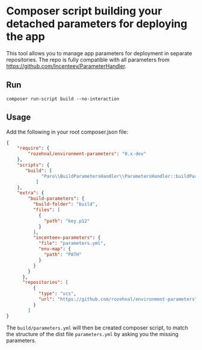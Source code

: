 # Composer script building your detached parameters for deploying the app

This tool allows you to manage app parameters for deployment in separate repositories. The repo is fully 
compatible with all parameters from https://github.com/Incenteev/ParameterHandler.

## Run
``composer run-script build --no-interaction``

## Usage

Add the following in your root composer.json file:

```json
{
    "require": {
        "rozehnal/environment-parameters": "0.x-dev"
    },
    "scripts": {
       "build": [
             "Paro\\BuildParametersHandler\\ParametersHandler::buildParameters"
           ]
    },
    "extra": {
        "build-parameters": {
          "build-folder": "build",
          "files": [
			{
			  "path": "key.p12"
			}
          ],
          "incenteev-parameters": {
            "file": "parameters.yml",
            "env-map": {
              "path": "PATH"
            }
          }
        }
      },
      "repositories": [
          {
            "type": "vcs",
            "url": "https://github.com/rozehnal/environment-parameters"
          }
        ]
}
```

The ``build/parameters.yml`` will then be created
composer script, to match the structure of the dist file ``parameters.yml``
by asking you the missing parameters.